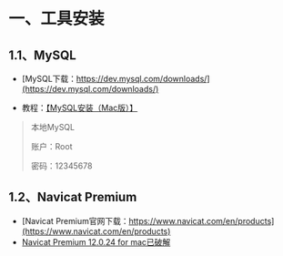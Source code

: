 
# 一、工具安装

## 1.1、MySQL

* [MySQL下载：https://dev.mysql.com/downloads/](https://dev.mysql.com/downloads/)

* 教程：[【MySQL安装（Mac版）】](https://juejin.im/post/5cc2a52ce51d456e7079f27f)

> 本地MySQL
>
> 账户：Root
>
> 密码：12345678



## 1.2、Navicat Premium

* [Navicat Premium官网下载：https://www.navicat.com/en/products](https://www.navicat.com/en/products)
* [Navicat Premium 12.0.24 for mac已破解](https://www.52pojie.cn/thread-727433-1-1.html)



